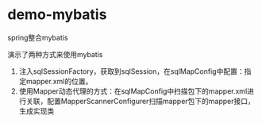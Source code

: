 # demo-mybatis

spring整合mybatis

演示了两种方式来使用mybatis
1. 注入sqlSessionFactory，获取到sqlSession，在sqlMapConfig中配置：<mapper resource="com/z2xinyu/mybatis/mapper/GoodsSpuMapper.
   xml"/>指定mapper.xml的位置。
2. 使用Mapper动态代理的方式：在sqlMapConfig中扫描包下的mapper.xml进行关联，配置MapperScannerConfigurer扫描mapper包下的mapper接口，生成实现类